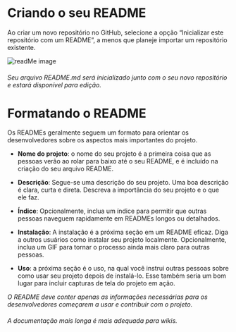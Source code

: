# Criando o seu README

Ao criar um novo repositório no GitHub, selecione a opção “Inicializar este repositório com um README”, a menos que planeje importar um repositório existente.

![readMe image](https://user-images.githubusercontent.com/71899880/113059593-01fdfd80-9186-11eb-8bd8-c9be2ebec259.png)
###### Seu arquivo README.md será inicializado junto com o seu novo repositório e estará disponível para edição.

# Formatando o README

Os READMEs geralmente seguem um formato para orientar os desenvolvedores sobre os aspectos mais importantes do projeto.

- **Nome do projeto**: o nome do seu projeto é a primeira coisa que as pessoas verão ao rolar para baixo até o seu README, e é incluído na criação do seu arquivo README.

- **Descrição**: Segue-se uma descrição do seu projeto. Uma boa descrição é clara, curta e direta. Descreva a importância do seu projeto e o que ele faz.

- **Índice**: Opcionalmente, inclua um índice para permitir que outras pessoas naveguem rapidamente em READMEs longos ou detalhados.

- **Instalação**: A instalação é a próxima seção em um README eficaz. Diga a outros usuários como instalar seu projeto localmente. Opcionalmente, inclua um GIF para tornar o processo ainda mais claro para outras pessoas.

- **Uso**: a próxima seção é o uso, na qual você instrui outras pessoas sobre como usar seu projeto depois de instalá-lo. Esse também seria um bom lugar para incluir capturas de tela do projeto em ação.

_O README deve conter apenas as informações necessárias para os desenvolvedores começarem a usar e contribuir com o projeto._
###### A documentação mais longa é mais adequada para wikis.
